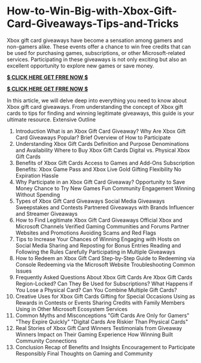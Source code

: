 # How-to-Win-Big-with-Xbox-Gift-Card-Giveaways-Tips-and-Tricks
Xbox gift card giveaways have become a sensation among gamers and non-gamers alike. These events offer a chance to win free credits that can be used for purchasing games, subscriptions, or other Microsoft-related services. Participating in these giveaways is not only exciting but also an excellent opportunity to explore new games or save money.

 **[$ CLICK HERE GET FRRE NOW $](https://giveashop.com/xxbbooxx/XxxBbbOooXxxxkjjjkh%20x.html)**
 
**[$ CLICK HERE GET FRRE NOW $](https://giveashop.com/xxbbooxx/XxxBbbOooXxxxkjjjkh%20x.html)**

In this article, we will delve deep into everything you need to know about Xbox gift card giveaways. From understanding the concept of Xbox gift cards to tips for finding and winning legitimate giveaways, this guide is your ultimate resource.
Extensive Outline
1. Introduction
What is an Xbox Gift Card Giveaway?
Why Are Xbox Gift Card Giveaways Popular?
Brief Overview of How to Participate
2. Understanding Xbox Gift Cards
Definition and Purpose
Denominations and Availability
Where to Buy Xbox Gift Cards
Digital vs. Physical Xbox Gift Cards
3. Benefits of Xbox Gift Cards
Access to Games and Add-Ons
Subscription Benefits: Xbox Game Pass and Xbox Live Gold
Gifting Flexibility
No Expiration Hassle
4. Why Participate in an Xbox Gift Card Giveaway?
Opportunity to Save Money
Chance to Try New Games
Fun Community Engagement
Winning Without Spending
5. Types of Xbox Gift Card Giveaways
Social Media Giveaways
Sweepstakes and Contests
Partnered Giveaways with Brands
Influencer and Streamer Giveaways
6. How to Find Legitimate Xbox Gift Card Giveaways
Official Xbox and Microsoft Channels
Verified Gaming Communities and Forums
Partner Websites and Promotions
Avoiding Scams and Red Flags
7. Tips to Increase Your Chances of Winning
Engaging with Hosts on Social Media
Sharing and Reposting for Bonus Entries
Reading and Following the Rules Carefully
Participating in Multiple Giveaways
8. How to Redeem an Xbox Gift Card
Step-by-Step Guide to Redeeming via Console
Redeeming via the Microsoft Website
Troubleshooting Common Issues
9. Frequently Asked Questions About Xbox Gift Cards
Are Xbox Gift Cards Region-Locked?
Can They Be Used for Subscriptions?
What Happens if You Lose a Physical Card?
Can You Combine Multiple Gift Cards?
10. Creative Uses for Xbox Gift Cards
Gifting for Special Occasions
Using as Rewards in Contests or Events
Sharing Credits with Family Members
Using in Other Microsoft Ecosystem Services
11. Common Myths and Misconceptions
"Gift Cards Are Only for Gamers"
"They Expire Quickly"
"Digital Cards Are Riskier Than Physical Cards"
12. Real Stories of Xbox Gift Card Winners
Testimonials from Giveaway Winners
Impact on Their Gaming Experience
How Winning Built Community Connections
13. Conclusion
Recap of Benefits and Insights
Encouragement to Participate Responsibly
Final Thoughts on Gaming and Community
